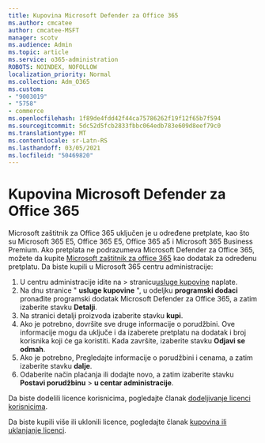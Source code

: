 ```yaml
---
title: Kupovina Microsoft Defender za Office 365
ms.author: cmcatee
author: cmcatee-MSFT
manager: scotv
ms.audience: Admin
ms.topic: article
ms.service: o365-administration
ROBOTS: NOINDEX, NOFOLLOW
localization_priority: Normal
ms.collection: Adm_O365
ms.custom:
- "9003019"
- "5758"
- commerce
ms.openlocfilehash: 1f89de4fdd42f44ca75786262f19f12f65b7f594
ms.sourcegitcommit: 5dc52d5fcb2833fbbc064edb783e609d8eef79c0
ms.translationtype: MT
ms.contentlocale: sr-Latn-RS
ms.lasthandoff: 03/05/2021
ms.locfileid: "50469820"
---
```

# <a name="purchase-microsoft-defender-for-office-365"></a>Kupovina Microsoft Defender za Office 365

Microsoft zaštitnik za Office 365 uključen je u određene pretplate, kao što su Microsoft 365 E5, Office 365 E5, Office 365 a5 i Microsoft 365 Business Premium. Ako pretplata ne podrazumeva Microsoft Defender za Office 365, možete da kupite [Microsoft zaštitnik za office 365](https:/www.microsoft.com/microsoft-365/exchange/advance-threat-protection?market=um#office-ProductsCompare-785zwzq) kao dodatak za određenu pretplatu. Da biste kupili u Microsoft 365 centru administracije:

1. U centru administracije idite na   >  stranicu[usluge kupovine](https://go.microsoft.com/fwlink/p/?linkid=868433) naplate.
2. Na dnu stranice " **usluge kupovine** ", u odeljku **programski dodaci** pronađite programski dodatak Microsoft Defender za Office 365, a zatim izaberite stavku **Detalji**.
3. Na stranici detalji proizvoda izaberite stavku **kupi**.
4. Ako je potrebno, dovršite sve druge informacije o porudžbini. Ove informacije mogu da uključe i da izaberete pretplatu na dodatak i broj korisnika koji će ga koristiti. Kada završite, izaberite stavku **Odjavi se odmah**.
5. Ako je potrebno, Pregledajte informacije o porudžbini i cenama, a zatim izaberite stavku **dalje**.
6. Odaberite način plaćanja ili dodajte novo, a zatim izaberite stavku **Postavi porudžbinu**  >  **u centar administracije**.

Da biste dodelili licence korisnicima, pogledajte članak [dodeljivanje licenci korisnicima](https://docs.microsoft.com/microsoft-365/admin/manage/assign-licenses-to-users?view=o365-worldwide).

Da biste kupili više ili uklonili licence, pogledajte članak [kupovina ili uklanjanje licenci](https://docs.microsoft.com/microsoft-365/commerce/licenses/buy-licenses#buy-or-remove-licenses-for-your-business-subscription).